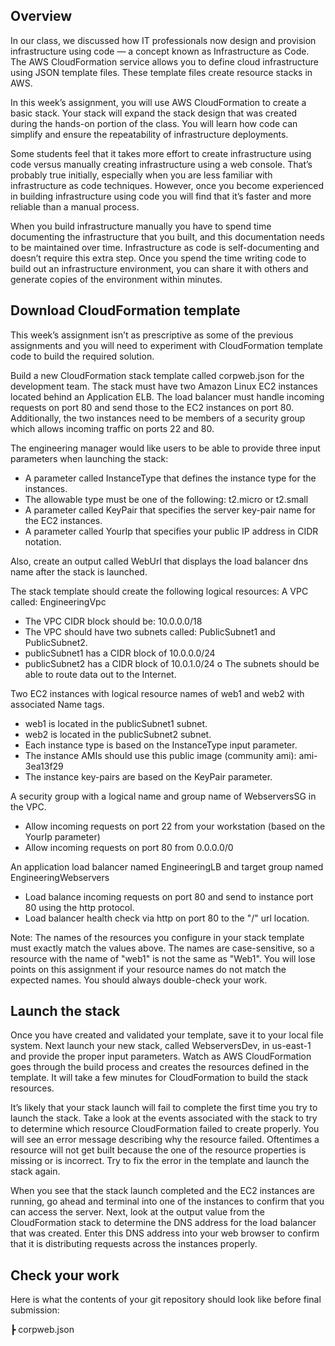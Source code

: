 ## Overview 
In our class, we discussed how IT professionals now design and provision infrastructure using code — a concept known as Infrastructure as Code. The AWS CloudFormation service allows you to define cloud infrastructure using JSON template files. These template files create resource stacks in AWS.

In this week’s assignment, you will use AWS CloudFormation to create a basic stack. Your stack will expand the stack design that was created during the hands-on portion of the class. You will learn how code can simplify and ensure the repeatability of infrastructure deployments. 

Some students feel that it takes more effort to create infrastructure using code versus manually creating infrastructure using a web console. That’s probably true initially, especially when you are less familiar with infrastructure as code techniques. However, once you become experienced in building infrastructure using code you will find that it’s faster and more reliable than a manual process. 

When you build infrastructure manually you have to spend time documenting the infrastructure that you built, and this documentation needs to be maintained over time. Infrastructure as code is self-documenting and doesn’t require this extra step. Once you spend the time writing code to build out an infrastructure environment, you can share it with others and generate copies of the environment within minutes. 

## Download CloudFormation template 
This week’s assignment isn’t as prescriptive as some of the previous assignments and you will need to experiment with CloudFormation template code to build the required solution.

Build a new CloudFormation stack template called corpweb.json for the development team. The stack must have two Amazon Linux EC2 instances located behind an Application ELB. The load balancer must handle incoming requests on port 80 and send those to the EC2 instances on port 80. Additionally, the two instances need to be members of a security group which allows incoming traffic on ports 22 and 80. 

The engineering manager would like users to be able to provide three input parameters when launching the stack:

- A parameter called InstanceType that defines the instance type for the instances. 
- The allowable type must be one of the following: t2.micro or t2.small
- A parameter called KeyPair that specifies the server key-pair name for the EC2 instances.
- A parameter called YourIp that specifies your public IP address in CIDR notation. 

Also, create an output called WebUrl that displays the load balancer dns name after the stack is launched. 

The stack template should create the following logical resources: 
A VPC called: EngineeringVpc 
- The VPC CIDR block should be: 10.0.0.0/18
- The VPC should have two subnets called: PublicSubnet1 and PublicSubnet2.
- publicSubnet1 has a CIDR block of 10.0.0.0/24
- publicSubnet2 has a CIDR block of 10.0.1.0/24 o The subnets should be able to route data out to the Internet.

Two EC2 instances with logical resource names of web1 and web2 with associated Name tags.
- web1 is located in the publicSubnet1 subnet.
- web2 is located in the publicSubnet2 subnet. 
- Each instance type is based on the InstanceType input parameter. 
- The instance AMIs should use this public image (community ami): ami-3ea13f29
- The instance key-pairs are based on the KeyPair parameter.

A security group with a logical name and group name of WebserversSG in the VPC.
- Allow incoming requests on port 22 from your workstation (based on the YourIp parameter) 
- Allow incoming requests on port 80 from 0.0.0.0/0

An application load balancer named EngineeringLB and target group named EngineeringWebservers 
- Load balance incoming requests on port 80 and send to instance port 80 using the http protocol.
- Load balancer health check via http on port 80 to the "/" url location. 

Note: The names of the resources you configure in your stack template must exactly match the values above. The names are case-sensitive, so a resource with the name of "web1" is not the same as "Web1". You will lose points on this assignment if your resource names do not match the expected names. You should always double-check your work.

## Launch the stack 
Once you have created and validated your template, save it to your local file system. Next launch your new stack, called WebserversDev, in us-east-1 and provide the proper input parameters. Watch as AWS CloudFormation goes through the build process and creates the resources defined in the template. It will take a few minutes for CloudFormation to build the stack resources.

It’s likely that your stack launch will fail to complete the first time you try to launch the stack. Take a look at the events associated with the stack to try to determine which resource CloudFormation failed to create properly. You will see an error message describing why the resource failed. Oftentimes a resource will not get built because the one of the resource properties is missing or is incorrect. Try to fix the error in the template and launch the stack again. 

When you see that the stack launch completed and the EC2 instances are running, go ahead and terminal into one of the instances to confirm that you can access the server. Next, look at the output value from the CloudFormation stack to determine the DNS address for the load balancer that was created. Enter this DNS address into your web browser to confirm that it is distributing requests across the instances properly.

## Check your work 
Here is what the contents of your git repository should look like before final submission:

┣ corpweb.json 

